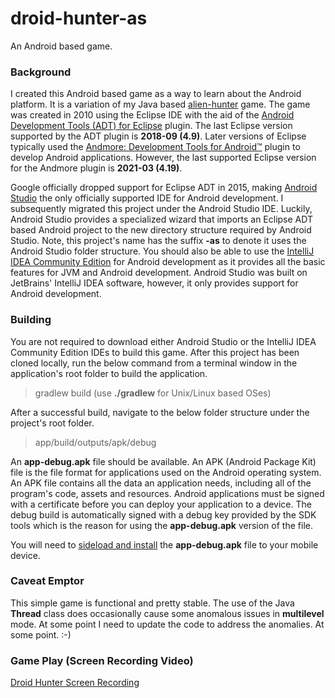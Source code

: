 # droid-hunter-as
An Android based game.

### Background
I created this Android based game as a way to learn about the Android platform. It is a 
variation of my Java based [alien-hunter](https://github.com/ppaternostro/alien-hunter) game. The game was created in 2010 using the Eclipse 
IDE with the aid of the [Android Development Tools (ADT) for Eclipse](https://marketplace.eclipse.org/content/android-development-tools-eclipse) 
plugin. The last Eclipse version supported by the ADT plugin is **2018-09 (4.9)**. Later versions
of Eclipse typically used the [Andmore: Development Tools for Android™](https://marketplace.eclipse.org/content/andmore-development-tools-android%E2%84%A2) 
plugin to develop Android applications. However, the last supported Eclipse version for the Andmore plugin is **2021-03 (4.19)**.

Google officially dropped support for Eclipse ADT in 2015, making [Android Studio](https://developer.android.com/studio) the only 
officially supported IDE for Android development. I subsequently migrated this project under the
Android Studio IDE. Luckily, Android Studio provides a specialized wizard that imports an Eclipse
ADT based Android project to the new directory structure required by Android Studio. Note, this project's
name has the suffix **-as** to denote it uses the Android Studio folder structure. You should
also be able to use the [IntelliJ IDEA Community Edition](https://www.jetbrains.com/idea/download/other.html) for Android development as it provides 
all the basic features for JVM and Android development. Android Studio was built on JetBrains' 
IntelliJ IDEA software, however, it only provides support for Android development.

### Building
You are not required to download either Android Studio or the IntelliJ IDEA Community Edition IDEs
to build this game. After this project has been cloned locally, run the below command from a terminal 
window in the application's root folder to build the application.

> gradlew build (use **./gradlew** for Unix/Linux based OSes)

After a successful build, navigate to the below folder structure under the project's root folder.

> app/build/outputs/apk/debug

An **app-debug.apk** file should be available. An APK (Android Package Kit) file is the file format 
for applications used on the Android operating system. An APK file contains all the data an 
application needs, including all of the program's code, assets and resources. Android applications
must be signed with a certificate before you can deploy your application to a device. The debug build 
is automatically signed with a debug key provided by the SDK tools which is the reason for using the
**app-debug.apk** version of the file.

You will need to [sideload and install](https://www.howtogeek.com/313433/how-to-sideload-apps-on-android/)
the **app-debug.apk** file to your mobile device.

### Caveat Emptor
This simple game is functional and pretty stable. The use of the Java **Thread** class does 
occasionally cause some anomalous issues in **multilevel** mode. At some point I need to update the code 
to address the anomalies. At some point. :-)

### Game Play (Screen Recording Video)
[Droid Hunter Screen Recording](https://github.com/user-attachments/assets/ebe623f0-2218-4c5b-8f05-a83339aa48f3)
